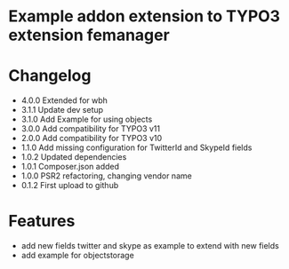# Example addon extension to TYPO3 extension femanager

# Changelog
- 4.0.0 Extended for wbh
- 3.1.1 Update dev setup
- 3.1.0 Add Example for using objects
- 3.0.0 Add compatibility for TYPO3 v11
- 2.0.0 Add compatibility for TYPO3 v10
- 1.1.0 Add missing configuration for TwitterId and SkypeId fields
- 1.0.2 Updated dependencies
- 1.0.1 Composer.json added
- 1.0.0 PSR2 refactoring, changing vendor name
- 0.1.2 First upload to github

# Features

* add new fields twitter and skype as example to extend with new fields
* add example for objectstorage

